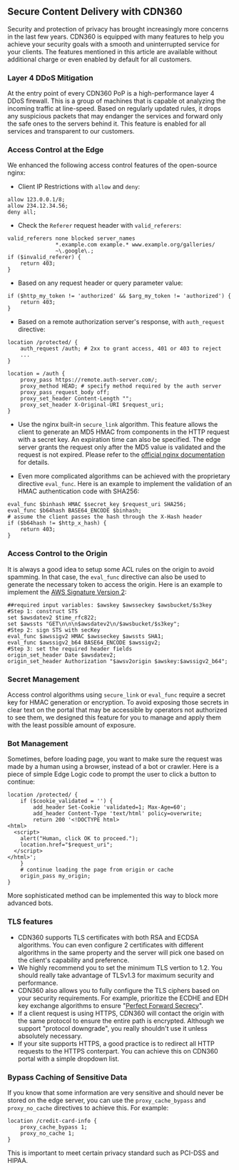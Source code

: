 ## Secure Content Delivery with CDN360

Security and protection of privacy has brought increasingly more concerns in the last few 
years. CDN360 is equipped with many features to help you achieve your security goals with 
a smooth and uninterrupted service for your clients. The features mentioned in this 
article are available without additional charge or even enabled by default for all 
customers.

### Layer 4 DDoS Mitigation
At the entry point of every CDN360 PoP is a high-performance layer 4 DDoS firewall. This
is a group of machines that is capable ot analyzing the incoming traffic at line-speed.
Based on regularly updated rules, it drops any suspicious packets that may endanger the
services and forward only the safe ones to the servers behind it. This feature is 
enabled for all services and transparent to our customers.

### Access Control at the Edge
We enhanced the following access control features of the open-source nginx:
* Client IP Restrictions with `allow` and `deny`:
```nginx
allow 123.0.0.1/8;
allow 234.12.34.56;
deny all;
```
* Check the `Referer` request header with `valid_referers`:
```nginx
valid_referers none blocked server_names
               *.example.com example.* www.example.org/galleries/
               ~\.google\.;
if ($invalid_referer) {
    return 403;
}
```
* Based on any request header or query parameter value:
```nginx
if ($http_my_token != 'authorized' && $arg_my_token != 'authorized') {
    return 403;
}
```
* Based on a remote authorization server's response, with `auth_request` directive:
```nginx
location /protected/ {
    auth_request /auth; # 2xx to grant access, 401 or 403 to reject
    ...
}

location = /auth {
    proxy_pass https://remote.auth-server.com/;
    proxy_method HEAD; # specify method required by the auth server
    proxy_pass_request_body off;
    proxy_set_header Content-Length "";
    proxy_set_header X-Original-URI $request_uri;
}
```
* Use the nginx built-in `secure_link` algorithm. This feature allows the client to 
generate an MD5 HMAC from components in the HTTP request with a secret key. An expiration 
time can also be specified. The edge server grants the request only after the MD5 value is
validated and the request is not expired. Please refer to the [official nginx
documentation](http://nginx.org/en/docs/http/ngx_http_secure_link_module.html#secure_link)
for details.

* Even more complicated algorithms can be achieved with the proprietary directive
`eval_func`. Here is an example to implement the validation of an HMAC authentication code
with SHA256:
```nginx
eval_func $binhash HMAC $secret_key $request_uri SHA256;
eval_func $b64hash BASE64_ENCODE $binhash;
# assume the client passes the hash through the X-Hash header
if ($b64hash != $http_x_hash) {
    return 403;
}
```

### Access Control to the Origin
It is always a good idea to setup some ACL rules on the origin to avoid spamming. In that case, the `eval_func` directive can also be used to generate the necessary token to access the origin. Here is an example to implement the [AWS Signature Version 2](https://docs.aws.amazon.com/AmazonS3/latest/userguide/RESTAuthentication.html):
```nginx
##required input variables: $awskey $awsseckey $awsbucket/$s3key
#Step 1: construct STS
set $awsdatev2 $time_rfc822;
set $awssts "GET\n\n\n$awsdatev2\n/$awsbucket/$s3key";
#Step 2: sign STS with secKey
eval_func $awssigv2 HMAC $awsseckey $awssts SHA1;
eval_func $awssigv2_b64 BASE64_ENCODE $awssigv2;
#Step 3: set the required header fields
origin_set_header Date $awsdatev2;
origin_set_header Authorization "$awsv2origin $awskey:$awssigv2_b64";
```

### Secret Management
Access control algorithms using `secure_link` or `eval_func` require a secret key for HMAC generation or encryption. To avoid exposing those secrets in clear text on the portal that may be accessible by operators not authorized to see them, we designed
this feature for you to manage and apply them with the least possible amount of exposure.

### Bot Management
Sometimes, before loading page, you want to make sure the request was made by a human using a browser, instead of a bot or crawler. Here is a piece of simple Edge Logic code to prompt the user to click a button to continue:
```nginx
location /protected/ {
    if ($cookie_validated = '') {
        add_header Set-Cookie 'validated=1; Max-Age=60';
        add_header Content-Type 'text/html' policy=overwrite;
        return 200 '<!DOCTYPE html>
<html>
  <script>
    alert("Human, click OK to proceed.");
    location.href="$request_uri";
  </script>
</html>';
    }
    # continue loading the page from origin or cache
    origin_pass my_origin;
}
```
More sophisticated method can be implemented this way to block more advanced bots.

### TLS features
* CDN360 supports TLS certificates with both RSA and ECDSA algorithms. You can even configure 2 certificates with different algorithms in the same property and the server will pick one based on the client's capability and preference.
* We highly recommend you to set the minimum TLS vertion to 1.2. You should really take advantage of TLSv1.3 for maximum security and performance.
* CDN360 also allows you to fully configure the TLS ciphers based on your security requirements. For example, prioritize the ECDHE and EDH key exchange algorithms to ensure "[Perfect Forward Secrecy](https://www.digicert.com/kb/ssl-support/ssl-enabling-perfect-forward-secrecy.htm)".
* If a client request is using HTTPS, CDN360 will contact the origin with the same protocol to ensure the entire path is encrypted. Although we support "protocol downgrade", you really shouldn't use it unless absolutely necessary.
* If your site supports HTTPS, a good practice is to redirect all HTTP requests to the HTTPS conterpart. You can achieve this on CDN360 portal with a simple dropdown list.

### Bypass Caching of Sensitive Data
If you know that some information are very sensitive and should never be stored on the edge server, you can use the `proxy_cache_bypass` and `proxy_no_cache` directives to achieve this. For example:
```nginx
location /credit-card-info {
    proxy_cache_bypass 1;
    proxy_no_cache 1;
}
```
This is important to meet certain privacy standard such as PCI-DSS and HIPAA.